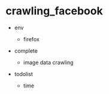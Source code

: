 # crawling_facebook

- env
  - firefox
  
- complete
  - image data crawling
  
- todolist
  - time
  